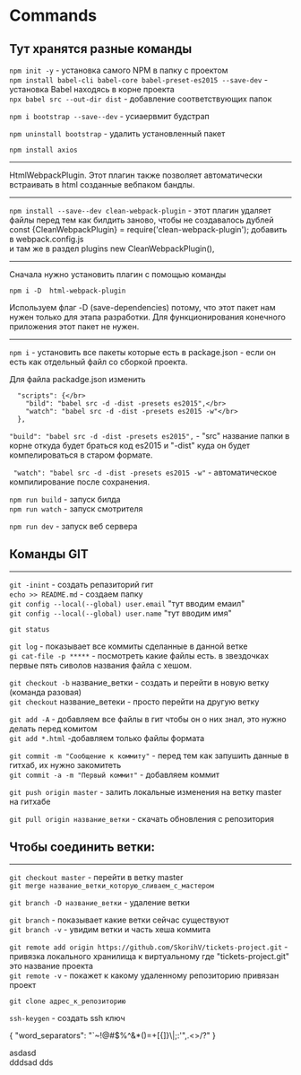 # Commands


## Тут хранятся разные команды



`npm init -y`  - установка самого NPM в папку с проектом </br>
`npm install babel-cli babel-core babel-preset-es2015 --save-dev`   - установка Babel находясь в корне проекта</br>
`npx babel src --out-dir dist`   - добавление соответствующих папок</br>

`npm i bootstrap --save--dev`   - усиаервмит будстрап </br>

`npm uninstall bootstrap`   -  удалить установленный пакет </br>


`npm install axios`

---------------------
HtmlWebpackPlugin. Этот плагин также позволяет автоматически встраивать в html созданные вебпаком бандлы.</br>


------
`npm install --save--dev clean-webpack-plugin`  - этот плагин удаляет файлы перед тем как билдить заново, чтобы не создавалось дублей
const {CleanWebpackPlugin} = require('clean-webpack-plugin');  добавить в webpack.config.js </br>
и там же в раздел  plugins    new CleanWebpackPlugin(), 


----
Сначала нужно установить плагин с помощью команды </br>

`npm i -D  html-webpack-plugin`</br>

Используем флаг -D (save-dependencies) потому, что этот пакет нам нужен только для этапа разработки. Для функционирования конечного приложения этот пакет не нужен.</br>

-------------------



`npm i`   -  установить все пакеты которые есть в package.json - если он есть как отдельный файл со сборкой проекта.

Для файла packadge.json изменить

```
  "scripts": {</br>
    "bild": "babel src -d -dist -presets es2015",</br>
    "watch": "babel src -d -dist -presets es2015 -w"</br>
  },
 ```
`"build": "babel src -d -dist -presets es2015",`   -  "src" название папки в корне откуда будет браться код es2015 и "-dist" куда он будет компелироваться в старом формате.
 
` "watch": "babel src -d -dist -presets es2015 -w"`  - автоматическое компилирование после сохранения. 


`npm run build`  - запуск  билда</br>
`npm run watch` - запуск смотрителя </br>

`npm run dev`  - запуск веб сервера</br>



## Команды GIT

----

`git -inint`   - создать репазиторий гит</br>
`echo >> README.md` - создаем папку </br>
`git config --local(--global) user.email` "тут вводим емаил"</br>
`git config --local(--global) user.name` "тут вводим имя"</br>

`git status`</br>

`git log`  - показывает все коммиты сделанные в данной ветке</br>
`gi cat-file -p *****` - посмотреть какие файлы есть. в звездочках первые пять сиволов названия файла с хешом.</br>

`git checkout -b` название_ветки  - создать и перейти в новую ветку (команда разовая)</br>
`git checkout` название_ветеки - просто перейти на другую ветку </br>

`git add -A`  - добавляем все файлы в гит чтобы он о них знал, это нужно делать перед комитом</br>
`git add *.html`   -добавляем только файлы формата </br>

`git commit -m "Сообщение к коммиту"`  - перед тем как запушить данные в гитхаб, их нужно закомитеть</br>
`git commit -a -m "Первый коммит"`  - добавляем коммит</br>


`git push origin master`  - залить локальные изменения на ветку master на гитхабе</br>

`git pull origin название_ветки` - скачать обновления с репозитория</br>

## Чтобы соединить ветки:</br>

--------
`git checkout master` - перейти в ветку master</br>
`git merge название_ветки_которую_сливаем_с_мастером`</br>

`git branch -D название_ветки` - удаление ветки</br>

`git branch` - показывает какие ветки сейчас существуют</br>
`git branch -v` - увидим ветки и часть хеша коммита</br>


 

`git remote add origin https://github.com/SkorihV/tickets-project.git`   - привязка локального хранилища к виртуальному где "tickets-project.git" это название проекта </br>
`git remote -v`   - покажет к какому удаленному репозиторию привязан проект</br>


`git clone адрес_к_репозиторию`</br>


`ssh-keygen` - создать ssh ключ </br>


{
 	"word_separators": "`~!@#$%^&*()=+[{]}\\|;:'\",.<>/?"
}


asdasd  
dddsad dds   






